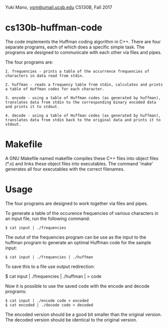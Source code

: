 Yuki Mano, ysm@umail.ucsb.edu
CS130B, Fall 2017

# cs130b-huffman-code

The code implements the Huffman coding algorithm in C++. 
There are four separate programs, each of which does a specific simple task.
The programs are designed to communicate with each other via files and pipes.

The four programs are:

    1. frequencies - prints a table of the occurrence frequencies of characters in data read from stdin.

    2. huffman - reads a frequency table from stdin, calculates and prints a table of Huffman codes for each character. 

    3. encode - using a table of Huffman codes (as generated by huffman), translates data from stdin to the corresponding binary encoded data and prints it to stdout. 

    4. decode - using a table of Huffman codes (as generated by huffman), translates data from stdin back to the original data and prints it to stdout. 

# Makefile

A GNU Makefile named makefile compiles these C++ files into object files (*.o) and links these object files into executables. 
The command 'make' generates all four executables with the correct filenames. 

# Usage

The four programs are designed to work together via files and pipes.

To generate a table of the occurence frequencies of various characters in an input file, run the following command:
   
    $ cat input | ./frequencies

The outut of the frequencies program can be use as the input to the huffman program to generate an optimal Huffman code for the sample input:
    
    $ cat input | ./frequencies | ./huffman

To save this to a file use output redirection:
   
   $ cat input | ./frequencies | ./huffman | > code

Now it is possible to use the saved code with the encode and decode programs:
    
    $ cat input | ./encode code > encoded
    $ cat encoded | ./decode code > decoded 

The encoded version should be a good bit smaller than the original version. 
The decoded version should be identical to the original version. 